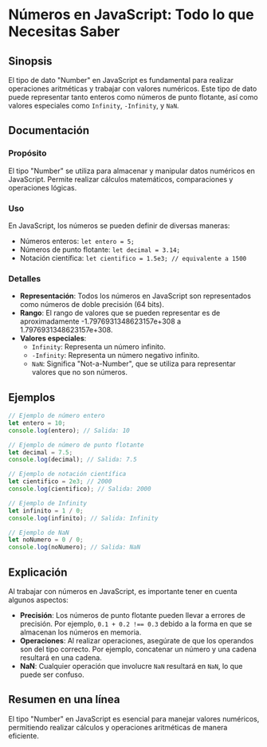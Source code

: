 <!--
Meta Description: # Números en JavaScript: Todo lo que Necesitas Saber ## Sinopsis El tipo de dato "Number" en JavaScript es fundamental para realizar operaciones aritm...
Meta Keywords: números, javascript, que, let, nan
-->

# Números en JavaScript: Todo lo que Necesitas Saber

## Sinopsis
El tipo de dato "Number" en JavaScript es fundamental para realizar operaciones aritméticas y trabajar con valores numéricos. Este tipo de dato puede representar tanto enteros como números de punto flotante, así como valores especiales como `Infinity`, `-Infinity`, y `NaN`.

## Documentación

### Propósito
El tipo "Number" se utiliza para almacenar y manipular datos numéricos en JavaScript. Permite realizar cálculos matemáticos, comparaciones y operaciones lógicas.

### Uso
En JavaScript, los números se pueden definir de diversas maneras:
- Números enteros: `let entero = 5;`
- Números de punto flotante: `let decimal = 3.14;`
- Notación científica: `let cientifico = 1.5e3; // equivalente a 1500`

### Detalles
- **Representación**: Todos los números en JavaScript son representados como números de doble precisión (64 bits).
- **Rango**: El rango de valores que se pueden representar es de aproximadamente -1.7976931348623157e+308 a 1.7976931348623157e+308.
- **Valores especiales**:
  - `Infinity`: Representa un número infinito.
  - `-Infinity`: Representa un número negativo infinito.
  - `NaN`: Significa "Not-a-Number", que se utiliza para representar valores que no son números.

## Ejemplos

```javascript
// Ejemplo de número entero
let entero = 10;
console.log(entero); // Salida: 10

// Ejemplo de número de punto flotante
let decimal = 7.5;
console.log(decimal); // Salida: 7.5

// Ejemplo de notación científica
let cientifico = 2e3; // 2000
console.log(cientifico); // Salida: 2000

// Ejemplo de Infinity
let infinito = 1 / 0;
console.log(infinito); // Salida: Infinity

// Ejemplo de NaN
let noNumero = 0 / 0;
console.log(noNumero); // Salida: NaN
```

## Explicación
Al trabajar con números en JavaScript, es importante tener en cuenta algunos aspectos:
- **Precisión**: Los números de punto flotante pueden llevar a errores de precisión. Por ejemplo, `0.1 + 0.2 !== 0.3` debido a la forma en que se almacenan los números en memoria.
- **Operaciones**: Al realizar operaciones, asegúrate de que los operandos son del tipo correcto. Por ejemplo, concatenar un número y una cadena resultará en una cadena.
- **NaN**: Cualquier operación que involucre `NaN` resultará en `NaN`, lo que puede ser confuso.

## Resumen en una línea
El tipo "Number" en JavaScript es esencial para manejar valores numéricos, permitiendo realizar cálculos y operaciones aritméticas de manera eficiente.